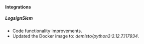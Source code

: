 #### Integrations

##### LogsignSiem
- Code functionality improvements.
- Updated the Docker image to: *demisto/python3:3.12.7.117934*.